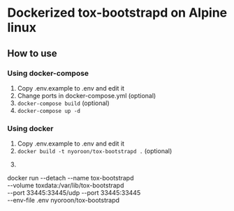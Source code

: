 # Dockerized tox-bootstrapd on Alpine linux

## How to use

### Using docker-compose
1. Copy .env.example to .env and edit it
2. Change ports in docker-compose.yml (optional)
3. `docker-compose build` (optional)
4. `docker-compose up -d`

### Using docker
1. Copy .env.example to .env and edit it
2. `docker build -t nyoroon/tox-bootstrapd .` (optional)
3. ```
docker run --detach --name tox-bootstrapd \
  --volume toxdata:/var/lib/tox-bootstrapd \
  --port 33445:33445/udp --port 33445:33445 \
  --env-file .env nyoroon/tox-bootstrapd
```
